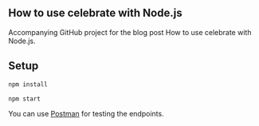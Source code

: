 ## How to use celebrate with Node.js

Accompanying GitHub project for the blog post How to use celebrate with Node.js.

## Setup

```bash
npm install

npm start
```

You can use [Postman](https://www.postman.com/) for testing the endpoints.